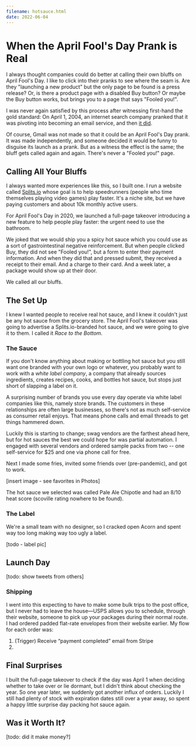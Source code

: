 ```yaml
---
filename: hotsauce.html
date: 2022-06-04
---
```


# When the April Fool's Day Prank is Real

I always thought companies could do better at calling their own bluffs on April Fool's Day. I like to click into their pranks to see where the seam is. Are they "launching a new product" but the only page to be found is a press release? Or, is there a product page with a disabled Buy button? Or maybe the Buy button works, but brings you to a page that says "Fooled you!".

I was never again satisfied by this process after witnessing first-hand the gold standard: On April 1, 2004, an internet search company pranked that it was pivoting into becoming an email service, and then [it did](http://googlepress.blogspot.com/2004/04/google-gets-message-launches-gmail.html).

Of course, Gmail was not made so that it could be an April Fool's Day prank. It was made independently, and someone decided it would be funny to disguise its launch as a prank. But as a witness the effect is the same; the bluff gets called again and again. There's never a "Fooled you!" page.

## Calling All Your Bluffs

I always wanted more experiences like this, so I built one. I run a website called [Splits.io](https://splits.io) whose goal is to help speedrunners (people who time themselves playing video games) play faster. It's a niche site, but we have paying customers and about 10k monthly active users.

For April Fool's Day in 2020, we launched a full-page takeover introducing a new feature to help people play faster: the urgent need to use the bathroom.

We joked that we would ship you a spicy hot sauce which you could use as a sort of gastrointestinal negative reinforcement. But when people clicked Buy, they did not see "Fooled you!", but a form to enter their payment information. And when they did that and pressed submit, they received a receipt to their email.  And a charge to their card. And a week later, a package would show up at their door.

We called all our bluffs.

## The Set Up

I knew I wanted people to receive real hot sauce, and I knew it couldn't just be any hot sauce from the grocery store. The April Fool's takeover was going to advertise a Splits.io-branded hot sauce, and we were going to give it to them. I called it _Race to the Bottom_.

### The Sauce

If you don't know anything about making or bottling hot sauce but you still want one branded with your own logo or whatever, you probably want to work with a _white label company_, a company that already sources ingredients, creates recipes, cooks, and bottles hot sauce, but stops just short of slapping a label on it.

A surprising number of brands you use every day operate via white label companies like this, namely store brands. The customers in these relationships are often large businesses, so there's not as much self-service as consumer retail enjoys. That means phone calls and email threads to get things hammered down.

Luckily this is starting to change; swag vendors are the farthest ahead here, but for hot sauces the best we could hope for was partial automation. I engaged with several vendors and ordered sample packs from two -- one self-service for $25 and one via phone call for free.

Next I made some fries, invited some friends over (pre-pandemic), and got to work.

[insert image - see favorites in Photos]

The hot sauce we selected was called Pale Ale Chipotle and had an 8/10 heat score (scoville rating nowhere to be found).

### The Label

We're a small team with no designer, so I cracked open Acorn and spent way too long making way too ugly a label.

[todo - label pic]

## Launch Day

[todo: show tweets from others]

### Shipping

I went into this expecting to have to make some bulk trips to the post office, but I never had to leave the house—USPS allows you to schedule, through their website, someone to pick up your packages during their normal route. I had ordered padded flat-rate envelopes from their website earlier. My flow for each order was:

1. (Trigger) Receive “payment completed” email from Stripe
2. 

## Final Surprises

I built the full-page takeover to check if the day was April 1 when deciding whether to take over or lie dormant, but I didn't think about checking the year. So one year later, we suddenly got another influx of orders. Luckily I still had plenty of stock with expiration dates still over a year away, so spent a happy little surprise day packing hot sauce again.

## Was it Worth It?

[todo: did it make money?]